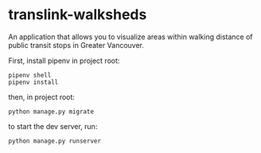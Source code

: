 # translink-walksheds

An application that allows you to visualize areas within walking distance of public transit stops in Greater Vancouver.

First, install pipenv
in project root:
```shell
pipenv shell
pipenv install
```
then, in project root:
```shell
python manage.py migrate
```

to start the dev server, run:
```shell
python manage.py runserver
```
